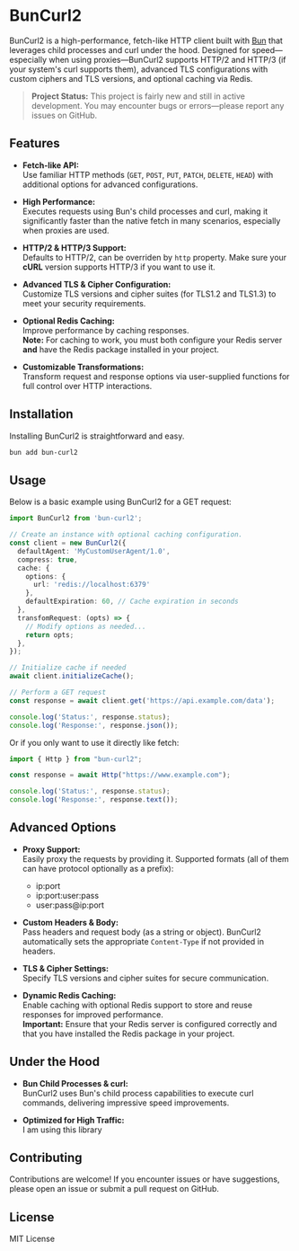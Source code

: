 # BunCurl2

BunCurl2 is a high-performance, fetch-like HTTP client built with [Bun](https://bun.sh) that leverages child processes and curl under the hood. Designed for speed—especially when using proxies—BunCurl2 supports HTTP/2 and HTTP/3 (if your system's curl supports them), advanced TLS configurations with custom ciphers and TLS versions, and optional caching via Redis.

> **Project Status:** This project is fairly new and still in active development. You may encounter bugs or errors—please report any issues on GitHub.

## Features

- **Fetch-like API:**  
  Use familiar HTTP methods (`GET`, `POST`, `PUT`, `PATCH`, `DELETE`, `HEAD`) with additional options for advanced configurations.

- **High Performance:**  
  Executes requests using Bun's child processes and curl, making it significantly faster than the native fetch in many scenarios, especially when proxies are used.

- **HTTP/2 & HTTP/3 Support:**  
  Defaults to HTTP/2, can be overriden by `http` property. Make sure your **cURL** version supports HTTP/3 if you want to use it.

- **Advanced TLS & Cipher Configuration:**  
  Customize TLS versions and cipher suites (for TLS1.2 and TLS1.3) to meet your security requirements.

- **Optional Redis Caching:**  
  Improve performance by caching responses.  
  **Note:** For caching to work, you must both configure your Redis server **and** have the Redis package installed in your project.

- **Customizable Transformations:**  
  Transform request and response options via user-supplied functions for full control over HTTP interactions.

## Installation

Installing BunCurl2 is straightforward and easy.
```bash
bun add bun-curl2 
```

## Usage

Below is a basic example using BunCurl2 for a GET request:

```ts
import BunCurl2 from 'bun-curl2';

// Create an instance with optional caching configuration.
const client = new BunCurl2({
  defaultAgent: 'MyCustomUserAgent/1.0',
  compress: true,
  cache: {
    options: {
      url: 'redis://localhost:6379'
    },
    defaultExpiration: 60, // Cache expiration in seconds
  },
  transfomRequest: (opts) => {
    // Modify options as needed...
    return opts;
  },
});

// Initialize cache if needed
await client.initializeCache();

// Perform a GET request
const response = await client.get('https://api.example.com/data');

console.log('Status:', response.status);
console.log('Response:', response.json());
```

Or if you only want to use it directly like fetch:

```ts
import { Http } from "bun-curl2";

const response = await Http("https://www.example.com");

console.log('Status:', response.status);
console.log('Response:', response.text());
```

## Advanced Options

- **Proxy Support:**  
  Easily proxy the requests by providing it.
  Supported formats (all of them can have protocol optionally as a prefix):
   - ip:port
   - ip:port:user:pass
   - user:pass@ip:port

- **Custom Headers & Body:**  
  Pass headers and request body (as a string or object). BunCurl2 automatically sets the appropriate `Content-Type` if not provided in headers.

- **TLS & Cipher Settings:**  
  Specify TLS versions and cipher suites for secure communication.

- **Dynamic Redis Caching:**  
  Enable caching with optional Redis support to store and reuse responses for improved performance.  
  **Important:** Ensure that your Redis server is configured correctly and that you have installed the Redis package in your project.

## Under the Hood

- **Bun Child Processes & curl:**  
  BunCurl2 uses Bun's child process capabilities to execute curl commands, delivering impressive speed improvements.

- **Optimized for High Traffic:**  
  I am using this library

## Contributing

Contributions are welcome! If you encounter issues or have suggestions, please open an issue or submit a pull request on GitHub.

## License

MIT License